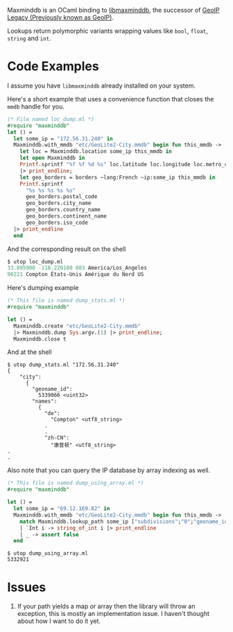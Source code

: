 Maxminddb is an OCaml binding to [libmaxminddb](https://github.com/maxmind/libmaxminddb),
the successor of [GeoIP Legacy (Previously known as
GeoIP)](http://dev.maxmind.com/geoip/).

Lookups return polymorphic variants wrapping values like `bool`,
`float`, `string` and `int`.

# Code Examples

I assume you have `libmaxminddb` already installed on your system.

Here's a short example that uses a convenience function that
closes the `mmdb` handle for you.

```ocaml
(* File named loc_dump.ml *)
#require "maxminddb"
let () = 
  let some_ip = "172.56.31.240" in
  Maxminddb.with_mmdb "etc/GeoLite2-City.mmdb" begin fun this_mmdb ->
    let loc = Maxminddb.location some_ip this_mmdb in
    let open Maxminddb in
    Printf.sprintf "%f %f %d %s" loc.latitude loc.longitude loc.metro_code loc.time_zone
    |> print_endline;
    let geo_borders = borders ~lang:French ~ip:some_ip this_mmdb in
    Printf.sprintf
      "%s %s %s %s %s"
      geo_borders.postal_code
      geo_borders.city_name
      geo_borders.country_name
      geo_borders.continent_name
      geo_borders.iso_code
  |> print_endline
  end
```

And the corresponding result on the shell

```ocaml
$ utop loc_dump.ml
33.895900 -118.220100 803 America/Los_Angeles
90221 Compton États-Unis Amérique du Nord US
```

Here's dumping example

```ocaml
(* This file is named dump_stats.ml *)
#require "maxminddb"

let () =
  Maxminddb.create "etc/GeoLite2-City.mmdb"
  |> Maxminddb.dump Sys.argv.(1) |> print_endline;
  Maxminddb.close t
```

And at the shell

```shell
$ utop dump_stats.ml "172.56.31.240"
{
    "city": 
      {
        "geoname_id": 
          5339066 <uint32>
        "names": 
          {
            "de": 
              "Compton" <utf8_string>
            .
            .
            "zh-CN": 
              "康普顿" <utf8_string>
.
.
```

Also note that you can query the IP database by array indexing as
well.

```ocaml
(* This file is named dump_using_array.ml *)
#require "maxminddb"

let () =
  let some_ip = "69.12.169.82" in
  Maxminddb.with_mmdb "etc/GeoLite2-City.mmdb" begin fun this_mmdb ->
    match Maxminddb.lookup_path some_ip ["subdivisions";"0";"geoname_id"] this_mmdb with
    | `Int i -> string_of_int i |> print_endline
    | _ -> assert false
  end
```

```shell
$ utop dump_using_array.ml
5332921
```

# Issues

1.  If your path yields a map or array then the library will throw an
    exception, this is mostly an implementation issue. I haven't
    thought about how I want to do it yet.

